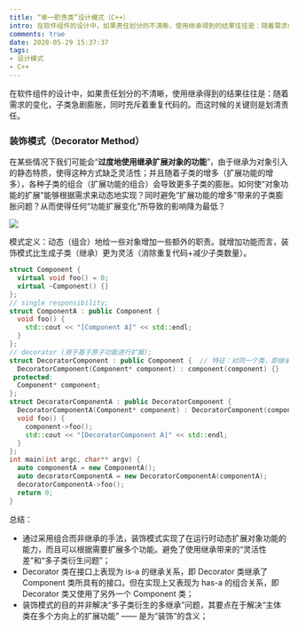 ```yaml
---
title: “单一职责类”设计模式（C++）
intro: 在软件组件的设计中，如果责任划分的不清晰，使用继承得到的结果往往是：随着需求的变化，子类急剧膨胀，同时充斥着重复代码的。而这时候的关键则是划清责任。
comments: true
date: 2020-05-29 15:37:37
tags:
- 设计模式
- C++
---
```


在软件组件的设计中，如果责任划分的不清晰，使用继承得到的结果往往是：随着需求的变化，子类急剧膨胀，同时充斥着重复代码的。而这时候的关键则是划清责任。

### 装饰模式（Decorator Method）

在某些情况下我们可能会“**过度地使用继承扩展对象的功能**”，由于继承为对象引入的静态特质，使得这种方式缺乏灵活性；并且随着子类的增多（扩展功能的增多），各种子类的组合（扩展功能的组合）会导致更多子类的膨胀。如何使“对象功能的扩展”能够根据需求来动态地实现？同时避免“扩展功能的增多”带来的子类膨胀问题？从而使得任何“功能扩展变化”所导致的影响降为最低？

![](1.jpg)


模式定义：动态（组合）地给一些对象增加一些额外的职责。就增加功能而言，装饰模式比生成子类（继承）更为灵活（消除重复代码+减少子类数量）。

```cpp
struct Component {
  virtual void foo() = 0;
  virtual ~Component() {}
};
// single responsibility;
struct ComponentA : public Component {
  void foo() {
    std::cout << "[Component A]" << std::endl;
  }
};
// decorator (用于基于原子功能进行扩展);
struct DecoratorComponent : public Component {  // 特征：对同一个类，即继承，又包含；
  DecoratorComponent(Component* component) : component(component) {}
 protected:
  Component* component;
};
struct DecoratorComponentA : public DecoratorComponent {
  DecoratorComponentA(Component* component) : DecoratorComponent(component) {}
  void foo() {
    component->foo();
    std::cout << "[DecoratorComponent A]" << std::endl;
  }
};
int main(int argc, char** argv) {
  auto componentA = new ComponentA();
  auto decoratorComponentA = new DecoratorComponentA(componentA);
  decoratorComponentA->foo();
  return 0;
}
```

总结：
* 通过采用组合而非继承的手法，装饰模式实现了在运行时动态扩展对象功能的能力，而且可以根据需要扩展多个功能。避免了使用继承带来的“灵活性差”和“多子类衍生问题”；
* Decorator 类在接口上表现为 is-a 的继承关系，即 Decorator 类继承了 Component 类所具有的接口。但在实现上又表现为 has-a 的组合关系，即 Decorator 类又使用了另外一个 Component 类；
* 装饰模式的目的并非解决“多子类衍生的多继承”问题，其要点在于解决“主体类在多个方向上的扩展功能” —— 是为“装饰”的含义；
